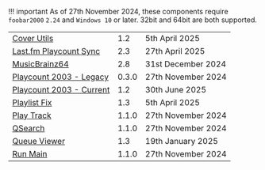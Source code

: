 !!! important
	As of 27th November 2024, these components require `foobar2000` `2.24` and `Windows 10`
	or later. 32bit and 64bit are both supported.

||||
|:---|:---|:---|
|[Cover Utils](component/cover-utils.md)|1.2|5th April 2025|
|[Last.fm Playcount Sync](component/lastfm-playcount-sync.md)|2.3|27th April 2025|
|[MusicBrainz64](component/musicbrainz64.md)|2.8|31st December 2024|
|[Playcount 2003 - Legacy](component/playcount-2003.md)|0.3.0|27th November 2024|
|[Playcount 2003 - Current](component/playcount-2003-current.md)|1.2|30th June 2025|
|[Playlist Fix](component/playlist-fix.md)|1.3|5th April 2025|
|[Play Track](component/play-track.md)|1.1.0|27th November 2024|
|[QSearch](component/qsearch.md)|1.1.0|27th November 2024|
|[Queue Viewer](component/queue-viewer.md)|1.3|19th January 2025|
|[Run Main](component/run-main.md)|1.1.0|27th November 2024|
